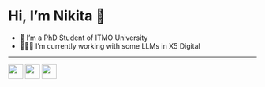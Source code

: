 <h1>Hi, I’m Nikita 👋</h1>

- 👀 I’m a PhD Student of ITMO University
- 👨🏻‍💻 I’m currently working with some LLMs in X5 Digital
___

[<img height="30" src="https://img.shields.io/badge/-Telegram-26A5E4?logo=telegram&logoColor=white">](https://t.me/mrCoolTg)
[<img height="30" src="https://img.shields.io/badge/-Habr-65A3BE?logo=habr&logoColor=white">](https://habr.com/ru/users/mrcoolinhabr)
[<img height="30" src="https://img.shields.io/badge/-ORCID-A6CE39?logo=orcid&logoColor=white">](https://orcid.org/0000-0002-3952-6080)
